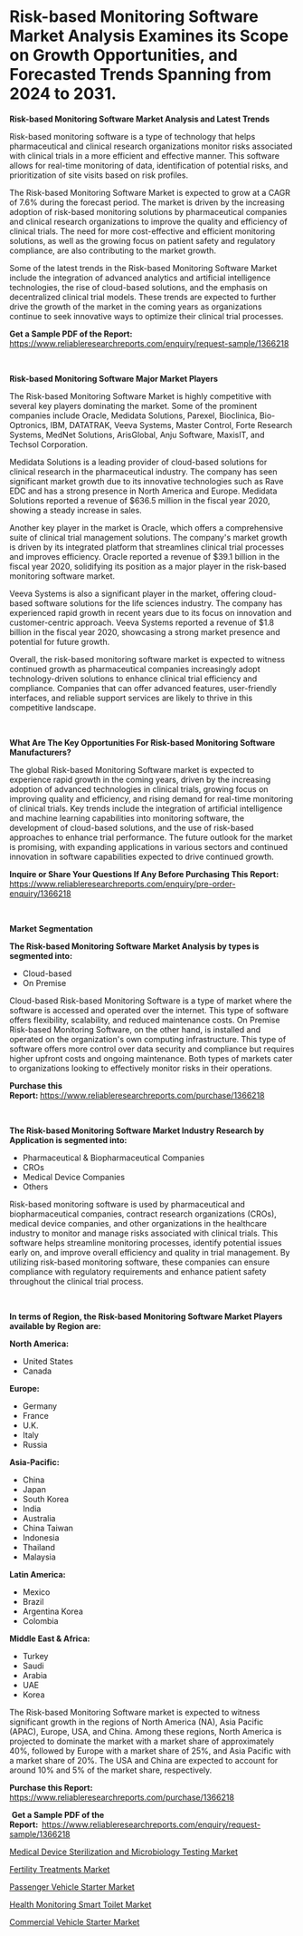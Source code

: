 <p><h1>Risk-based Monitoring Software Market Analysis Examines its Scope on Growth Opportunities, and Forecasted Trends Spanning from 2024 to 2031.</h1></p><p><strong>Risk-based Monitoring Software Market Analysis and Latest Trends</strong></p>
<p><p>Risk-based monitoring software is a type of technology that helps pharmaceutical and clinical research organizations monitor risks associated with clinical trials in a more efficient and effective manner. This software allows for real-time monitoring of data, identification of potential risks, and prioritization of site visits based on risk profiles.</p><p>The Risk-based Monitoring Software Market is expected to grow at a CAGR of 7.6% during the forecast period. The market is driven by the increasing adoption of risk-based monitoring solutions by pharmaceutical companies and clinical research organizations to improve the quality and efficiency of clinical trials. The need for more cost-effective and efficient monitoring solutions, as well as the growing focus on patient safety and regulatory compliance, are also contributing to the market growth.</p><p>Some of the latest trends in the Risk-based Monitoring Software Market include the integration of advanced analytics and artificial intelligence technologies, the rise of cloud-based solutions, and the emphasis on decentralized clinical trial models. These trends are expected to further drive the growth of the market in the coming years as organizations continue to seek innovative ways to optimize their clinical trial processes.</p></p>
<p><strong>Get a Sample PDF of the Report:&nbsp;</strong> <a href="https://www.reliableresearchreports.com/enquiry/request-sample/1366218">https://www.reliableresearchreports.com/enquiry/request-sample/1366218</a></p>
<p>&nbsp;</p>
<p><strong>Risk-based Monitoring Software Major Market Players</strong></p>
<p><p>The Risk-based Monitoring Software Market is highly competitive with several key players dominating the market. Some of the prominent companies include Oracle, Medidata Solutions, Parexel, Bioclinica, Bio-Optronics, IBM, DATATRAK, Veeva Systems, Master Control, Forte Research Systems, MedNet Solutions, ArisGlobal, Anju Software, MaxisIT, and Techsol Corporation.</p><p>Medidata Solutions is a leading provider of cloud-based solutions for clinical research in the pharmaceutical industry. The company has seen significant market growth due to its innovative technologies such as Rave EDC and has a strong presence in North America and Europe. Medidata Solutions reported a revenue of $636.5 million in the fiscal year 2020, showing a steady increase in sales.</p><p>Another key player in the market is Oracle, which offers a comprehensive suite of clinical trial management solutions. The company's market growth is driven by its integrated platform that streamlines clinical trial processes and improves efficiency. Oracle reported a revenue of $39.1 billion in the fiscal year 2020, solidifying its position as a major player in the risk-based monitoring software market.</p><p>Veeva Systems is also a significant player in the market, offering cloud-based software solutions for the life sciences industry. The company has experienced rapid growth in recent years due to its focus on innovation and customer-centric approach. Veeva Systems reported a revenue of $1.8 billion in the fiscal year 2020, showcasing a strong market presence and potential for future growth.</p><p>Overall, the risk-based monitoring software market is expected to witness continued growth as pharmaceutical companies increasingly adopt technology-driven solutions to enhance clinical trial efficiency and compliance. Companies that can offer advanced features, user-friendly interfaces, and reliable support services are likely to thrive in this competitive landscape.</p></p>
<p>&nbsp;</p>
<p><strong>What Are The Key Opportunities For Risk-based Monitoring Software Manufacturers?</strong></p>
<p><p>The global Risk-based Monitoring Software market is expected to experience rapid growth in the coming years, driven by the increasing adoption of advanced technologies in clinical trials, growing focus on improving quality and efficiency, and rising demand for real-time monitoring of clinical trials. Key trends include the integration of artificial intelligence and machine learning capabilities into monitoring software, the development of cloud-based solutions, and the use of risk-based approaches to enhance trial performance. The future outlook for the market is promising, with expanding applications in various sectors and continued innovation in software capabilities expected to drive continued growth.</p></p>
<p><strong>Inquire or Share Your Questions If Any Before Purchasing This Report:</strong> <a href="https://www.reliableresearchreports.com/enquiry/pre-order-enquiry/1366218">https://www.reliableresearchreports.com/enquiry/pre-order-enquiry/1366218</a></p>
<p>&nbsp;</p>
<p><strong>Market Segmentation</strong></p>
<p><strong>The Risk-based Monitoring Software Market Analysis by types is segmented into:</strong></p>
<p><ul><li>Cloud-based</li><li>On Premise</li></ul></p>
<p><p>Cloud-based Risk-based Monitoring Software is a type of market where the software is accessed and operated over the internet. This type of software offers flexibility, scalability, and reduced maintenance costs. On Premise Risk-based Monitoring Software, on the other hand, is installed and operated on the organization's own computing infrastructure. This type of software offers more control over data security and compliance but requires higher upfront costs and ongoing maintenance. Both types of markets cater to organizations looking to effectively monitor risks in their operations.</p></p>
<p><strong>Purchase this Report:&nbsp;</strong><a href="https://www.reliableresearchreports.com/purchase/1366218">https://www.reliableresearchreports.com/purchase/1366218</a></p>
<p>&nbsp;</p>
<p><strong>The Risk-based Monitoring Software Market Industry Research by Application is segmented into:</strong></p>
<p><ul><li>Pharmaceutical & Biopharmaceutical Companies</li><li>CROs</li><li>Medical Device Companies</li><li>Others</li></ul></p>
<p><p>Risk-based monitoring software is used by pharmaceutical and biopharmaceutical companies, contract research organizations (CROs), medical device companies, and other organizations in the healthcare industry to monitor and manage risks associated with clinical trials. This software helps streamline monitoring processes, identify potential issues early on, and improve overall efficiency and quality in trial management. By utilizing risk-based monitoring software, these companies can ensure compliance with regulatory requirements and enhance patient safety throughout the clinical trial process.</p></p>
<p>&nbsp;</p>
<p><strong>In terms of Region, the Risk-based Monitoring Software Market Players available by Region are:</strong></p>
<p>
    <p> <strong> North America: </strong>
        <ul>
            <li>United States</li>
            <li>Canada</li>
        </ul>
        </p> 
    <p> <strong> Europe: </strong>
        <ul>
            <li>Germany</li>
            <li>France</li>
            <li>U.K.</li>
            <li>Italy</li>
            <li>Russia</li>
        </ul>
        </p> 
    <p> <strong> Asia-Pacific: </strong>
        <ul>
            <li>China</li>
            <li>Japan</li>
            <li>South Korea</li>
            <li>India</li>
            <li>Australia</li>
            <li>China Taiwan</li>
            <li>Indonesia</li>
            <li>Thailand</li>
            <li>Malaysia</li>
        </ul>
        </p> 
    <p> <strong> Latin America: </strong>
        <ul>
            <li>Mexico</li>
            <li>Brazil</li>
            <li>Argentina Korea</li>
            <li>Colombia</li>
        </ul>
        </p> 
    <p> <strong> Middle East & Africa: </strong>
        <ul>
            <li>Turkey</li>
            <li>Saudi</li>
            <li>Arabia</li>
            <li>UAE</li>
            <li>Korea</li>
        </ul>
    </p>
    </p>
<p><p>The Risk-based Monitoring Software market is expected to witness significant growth in the regions of North America (NA), Asia Pacific (APAC), Europe, USA, and China. Among these regions, North America is projected to dominate the market with a market share of approximately 40%, followed by Europe with a market share of 25%, and Asia Pacific with a market share of 20%. The USA and China are expected to account for around 10% and 5% of the market share, respectively.</p></p>
<p><strong>Purchase this Report: </strong><a href="https://www.reliableresearchreports.com/purchase/1366218">https://www.reliableresearchreports.com/purchase/1366218</a></p>
<p>&nbsp;<strong>Get a Sample PDF of the Report:&nbsp;&nbsp;</strong><a href="https://www.reliableresearchreports.com/enquiry/request-sample/1366218">https://www.reliableresearchreports.com/enquiry/request-sample/1366218</a></p>
<p><strong></strong></p>
<p><p><a href="https://github.com/joannagoyvaerts/Market-Research-Report-List-1/blob/main/medical-device-sterilization-and-microbiology-testing-market.md">Medical Device Sterilization and Microbiology Testing Market</a></p><p><a href="https://github.com/Hazelklievgspy6vdcsmu106w/Market-Research-Report-List-1/blob/main/fertility-treatments-market.md">Fertility Treatments Market</a></p><p><a href="https://issuu.com/reportprime-2/docs/passenger-vehicle-starter-market-size-2030.pptx">Passenger Vehicle Starter Market</a></p><p><a href="https://github.com/lubmix/Market-Research-Report-List-1/blob/main/health-monitoring-smart-toilet-market.md">Health Monitoring Smart Toilet Market</a></p><p><a href="https://issuu.com/reportprime-2/docs/commercial-vehicle-starter-market-size-2030.pptx">Commercial Vehicle Starter Market</a></p></p>